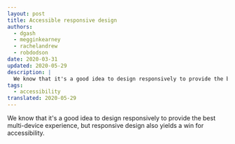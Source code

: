 ```yaml
---
layout: post
title: Accessible responsive design
authors:
  - dgash
  - megginkearney
  - rachelandrew
  - robdodson
date: 2020-03-31
updated: 2020-05-29
description: |
  We know that it's a good idea to design responsively to provide the best multi-device experience, but responsive design also yields a win for accessibility.
tags:
  - accessibility
translated: 2020-05-29
---
```


We know that it's a good idea to design responsively to provide the best multi-device experience,
but responsive design also yields a win for accessibility.
